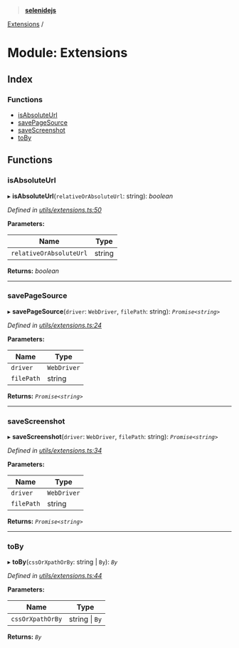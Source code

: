 > **[selenidejs](../README.md)**

[Extensions](extensions.md) /

# Module: Extensions

## Index

### Functions

* [isAbsoluteUrl](extensions.md#isabsoluteurl)
* [savePageSource](extensions.md#savepagesource)
* [saveScreenshot](extensions.md#savescreenshot)
* [toBy](extensions.md#toby)

## Functions

###  isAbsoluteUrl

▸ **isAbsoluteUrl**(`relativeOrAbsoluteUrl`: string): *boolean*

*Defined in [utils/extensions.ts:50](https://github.com/KnowledgeExpert/selenidejs/blob/master/lib/utils/extensions.ts#L50)*

**Parameters:**

Name | Type |
------ | ------ |
`relativeOrAbsoluteUrl` | string |

**Returns:** *boolean*

___

###  savePageSource

▸ **savePageSource**(`driver`: `WebDriver`, `filePath`: string): *`Promise<string>`*

*Defined in [utils/extensions.ts:24](https://github.com/KnowledgeExpert/selenidejs/blob/master/lib/utils/extensions.ts#L24)*

**Parameters:**

Name | Type |
------ | ------ |
`driver` | `WebDriver` |
`filePath` | string |

**Returns:** *`Promise<string>`*

___

###  saveScreenshot

▸ **saveScreenshot**(`driver`: `WebDriver`, `filePath`: string): *`Promise<string>`*

*Defined in [utils/extensions.ts:34](https://github.com/KnowledgeExpert/selenidejs/blob/master/lib/utils/extensions.ts#L34)*

**Parameters:**

Name | Type |
------ | ------ |
`driver` | `WebDriver` |
`filePath` | string |

**Returns:** *`Promise<string>`*

___

###  toBy

▸ **toBy**(`cssOrXpathOrBy`: string | `By`): *`By`*

*Defined in [utils/extensions.ts:44](https://github.com/KnowledgeExpert/selenidejs/blob/master/lib/utils/extensions.ts#L44)*

**Parameters:**

Name | Type |
------ | ------ |
`cssOrXpathOrBy` | string \| `By` |

**Returns:** *`By`*